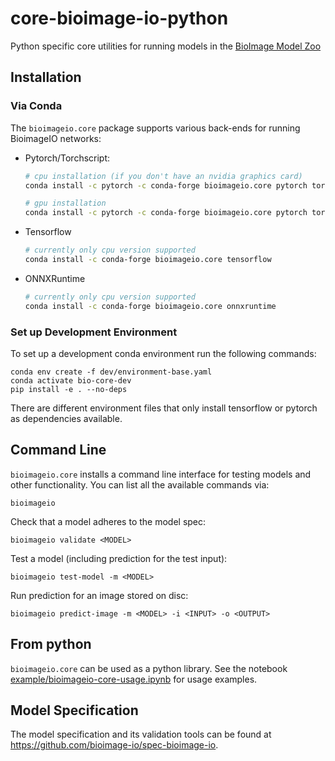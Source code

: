 # core-bioimage-io-python

Python specific core utilities for running models in the [BioImage Model Zoo](https://bioimage.io)

## Installation

### Via Conda

The `bioimageio.core` package supports various back-ends for running BioimageIO networks:

* Pytorch/Torchscript:
  ```bash
  # cpu installation (if you don't have an nvidia graphics card)
  conda install -c pytorch -c conda-forge bioimageio.core pytorch torchvision cpuonly

  # gpu installation
  conda install -c pytorch -c conda-forge bioimageio.core pytorch torchvision cudatoolkit
  ```

* Tensorflow
  ```bash
  # currently only cpu version supported
  conda install -c conda-forge bioimageio.core tensorflow
  ```

* ONNXRuntime
  ```bash
  # currently only cpu version supported
  conda install -c conda-forge bioimageio.core onnxruntime
  ```

### Set up Development Environment

To set up a development conda environment run the following commands:
```
conda env create -f dev/environment-base.yaml
conda activate bio-core-dev
pip install -e . --no-deps
```

There are different environment files that only install tensorflow or pytorch as dependencies available.

## Command Line

`bioimageio.core` installs a command line interface for testing models and other functionality. You can list all the available commands via:
```
bioimageio
```

Check that a model adheres to the model spec:
```
bioimageio validate <MODEL>
```

Test a model (including prediction for the test input):
```
bioimageio test-model -m <MODEL>
```

Run prediction for an image stored on disc:
```
bioimageio predict-image -m <MODEL> -i <INPUT> -o <OUTPUT>
```

## From python

`bioimageio.core` can be used as a python library. See the notebook [example/bioimageio-core-usage.ipynb](https://github.com/bioimage-io/core-bioimage-io-python/blob/main/example/bioimageio-core-usage.ipynb) for usage examples.

## Model Specification

The model specification and its validation tools can be found at https://github.com/bioimage-io/spec-bioimage-io.
